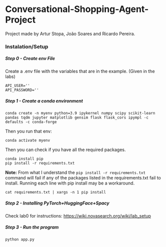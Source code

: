 # Conversational-Shopping-Agent-Project

Project made by Artur Stopa, João Soares and Ricardo Pereira.


### Instalation/Setup
##### Step 0 - Create env File
Create a .env file with the variables that are in the example. (Given in the labs)

```
API_USER=''
API_PASSWORD=''
```
##### Step 1 - Create a conda environment
```
conda create -n myenv python=3.9 ipykernel numpy scipy scikit-learn pandas tqdm jupyter matplotlib gensim flask flask_cors ipympl -c defaults -c conda-forge
```
Then you run that env:
```
conda activate myenv
```
Then you can check if you have all the required packages.
```
conda install pip
pip install -r requirements.txt
```

**Note:** From what I understand the `pip install -r requirements.txt` command will fail if any of the packages listed in the requirements.txt fail to install. Running each line with pip install may be a workaround.
```
cat requirements.txt | xargs -n 1 pip install
```

##### Step 2 - Installing PyTorch+HuggingFace+Spacy
Check lab0 for instructions:
https://wiki.novasearch.org/wiki/lab_setup

##### Step 3 - Run the program

```
python app.py
```
